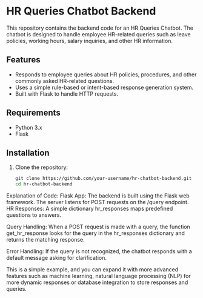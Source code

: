 # HR Queries Chatbot Backend

This repository contains the backend code for an HR Queries Chatbot. The chatbot is designed to handle employee HR-related queries such as leave policies, working hours, salary inquiries, and other HR information.

## Features
- Responds to employee queries about HR policies, procedures, and other commonly asked HR-related questions.
- Uses a simple rule-based or intent-based response generation system.
- Built with Flask to handle HTTP requests.
  
## Requirements
- Python 3.x
- Flask

## Installation

1. Clone the repository:
   ```bash
   git clone https://github.com/your-username/hr-chatbot-backend.git
   cd hr-chatbot-backend

Explanation of Code:
Flask App: The backend is built using the Flask web framework. The server listens for POST requests on the /query endpoint.
HR Responses: A simple dictionary hr_responses maps predefined questions to answers.

Query Handling: When a POST request is made with a query, the function get_hr_response looks for the query in the hr_responses dictionary and returns the matching response.

Error Handling: If the query is not recognized, the chatbot responds with a default message asking for clarification.

This is a simple example, and you can expand it with more advanced features such as machine learning, natural language processing (NLP) for more dynamic responses or database integration to store responses and queries.
